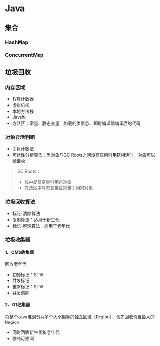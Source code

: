 # Java

## 集合

### HashMap

### ConcurrentMap

## 垃圾回收

### 内存区域

- 程序计数器
- 虚拟机栈
- 本地方法栈
- Java堆
- 方法区：常量、静态变量、加载的类信息、即时编译器编译后的代码

### 对象存活判断

- 引用计数法
- 可达性分析算法：当对象与GC Roots之间没有任何引用链相连时，对象可以被回收

> GC Roots：
> - 栈中局部变量引用的对象
> - 方法区中静态变量或常量引用的对象

### 垃圾回收算法

- 标记-清除算法
- 复制算法：适用于新生代
- 标记-整理算法：适用于老年代

### 垃圾收集器

#### 1、CMS收集器

回收老年代

- 初始标记：STW
- 并发标记
- 重新标记：STW
- 并发清除

#### 2、G1收集器
将整个Java堆划分为多个大小相等的独立区域（Region），优先回收价值最大的Region
- 同时回收新生代和老年代
- 停顿可预测